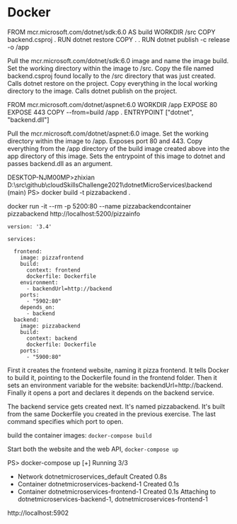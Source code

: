 # Docker

FROM mcr.microsoft.com/dotnet/sdk:6.0 AS build
WORKDIR /src
COPY backend.csproj .
RUN dotnet restore
COPY . .
RUN dotnet publish -c release -o /app


Pull the mcr.microsoft.com/dotnet/sdk:6.0 image and name the image build.
Set the working directory within the image to /src.
Copy the file named backend.csproj found locally to the /src directory that was just created.
Calls dotnet restore on the project.
Copy everything in the local working directory to the image.
Calls dotnet publish on the project.


FROM mcr.microsoft.com/dotnet/aspnet:6.0
WORKDIR /app
EXPOSE 80
EXPOSE 443
COPY --from=build /app .
ENTRYPOINT ["dotnet", "backend.dll"]



Pull the mcr.microsoft.com/dotnet/aspnet:6.0 image.
Set the working directory within the image to /app.
Exposes port 80 and 443.
Copy everything from the /app directory of the build image created above into the app directory of this image.
Sets the entrypoint of this image to dotnet and passes backend.dll as an argument.


DESKTOP-NJM00MP>zhixian D:\src\github\cloudSkillsChallenge2021\dotnetMicroServices\backend (main)
PS> docker build -t pizzabackend .

docker run -it --rm -p 5200:80 --name pizzabackendcontainer pizzabackend
http://localhost:5200/pizzainfo



```
version: '3.4'

services: 

  frontend:
    image: pizzafrontend
    build:
      context: frontend
      dockerfile: Dockerfile
    environment: 
      - backendUrl=http://backend
    ports:
      - "5902:80"
    depends_on: 
      - backend
  backend:
    image: pizzabackend
    build: 
      context: backend
      dockerfile: Dockerfile
    ports: 
      - "5900:80"
```


First it creates the frontend website, naming it pizza frontend. 
It tells Docker to build it, pointing to the Dockerfile found in the frontend folder. 
Then it sets an environment variable for the website: backendUrl=http://backend. 
Finally it opens a port and declares it depends on the backend service.

The backend service gets created next. 
It's named pizzabackend. 
It's built from the same Dockerfile you created in the previous exercise. 
The last command specifies which port to open.


build the container images:
`docker-compose build`

Start both the website and the web API,
`docker-compose up`

PS> docker-compose up
[+] Running 3/3
 - Network dotnetmicroservices_default       Created                                                                                          0.8s
 - Container dotnetmicroservices-backend-1   Created                                                                                          0.1s
 - Container dotnetmicroservices-frontend-1  Created                                                                                          0.1s
Attaching to dotnetmicroservices-backend-1, dotnetmicroservices-frontend-1

http://localhost:5902 
